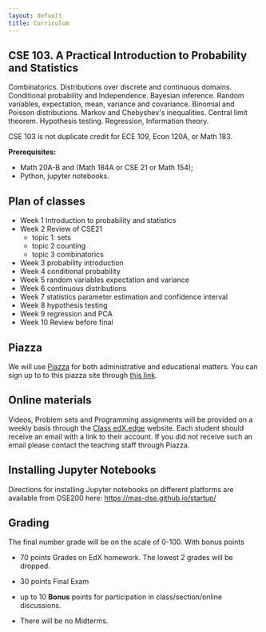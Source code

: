 ```yaml
---
layout: default
title: Curriculum
---
```


## CSE 103. A Practical Introduction to Probability and Statistics ##

Combinatorics. Distributions over discrete and continuous
domains. Conditional probability and Independence. Bayesian
inference. Random variables, expectation, mean, variance and
covariance. Binomial and Poisson distributions. Markov and Chebyshev's
inequalities. Central limit theorem. Hypothesis testing. Regression, Information theory.

CSE 103 is not duplicate credit for ECE 109, Econ 120A, or Math 183.

**Prerequisites:** 
* Math 20A-B and (Math 184A or CSE 21 or Math 154);
* Python, jupyter notebooks.

## Plan of classes ##

* Week 1 Introduction to probability and statistics
* Week 2 Review of CSE21
   * topic 1: sets
   * topic 2 counting
   * topic 3 combinatorics
* Week 3 probability introduction
* Week 4 conditional probability
* Week 5 random variables expectation and variance
* Week 6 continuous distributions
* Week 7 statistics parameter estimation and confidence interval
* Week 8 hypothesis testing
* Week 9 regression and PCA
* Week 10 Review before final

## Piazza
We will use [Piazza](http:piazza.com/ucsd/fall2018/cse103/home) for both administrative and educational matters. You can sign up to to this piazza site through [this link](http:piazza.com/ucsd/fall2018/cse103).

## Online materials
Videos, Problem sets and Programming assignments will be provided on a weekly basis through the [Class edX.edge](https://edge.edx.org/courses/course-v1:UCSD+CSE103_2018+2018_fall/course/) website. Each student should receive an email with a link to their account. If you did not receive such an email please contact the teaching staff through Piazza.

## Installing Jupyter Notebooks

Directions for installing Jupyter notebooks on different platforms are available from DSE200 here: https://mas-dse.github.io/startup/

## Grading ##
The final number grade will be on the scale of 0-100. With bonus points 

* 70 points Grades on EdX homework. The lowest 2 grades will be dropped.
* 30 points Final Exam
* up to 10 **Bonus** points for participation in class/section/online discussions. 

* There will be no Midterms.

